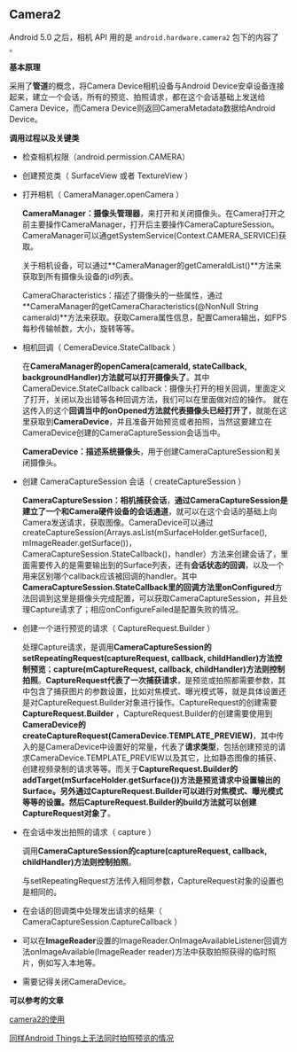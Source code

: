 ## Camera2



Android 5.0 之后，相机 API 用的是 `android.hardware.camera2` 包下的内容了 。



**基本原理**

采用了**管道**的概念，将Camera Device相机设备与Android Device安卓设备连接起来，建立一个会话，所有的预览、拍照请求，都在这个会话基础上发送给Camera Device，而Camera Device则返回CameraMetadata数据给Android Device。



**调用过程以及关键类**

+ 检查相机权限（android.permission.CAMERA）

+ 创建预览类（ SurfaceView 或者 TextureView ）

+ 打开相机（ CameraManager.openCamera ）

  **CameraManager：摄像头管理器**，来打开和关闭摄像头。在Camera打开之前主要操作CameraManager，打开后主要操作CameraCaptureSession。CameraManager可以通getSystemService(Context.CAMERA_SERVICE)获取。

  关于相机设备，可以通过**CameraManager的getCameraIdList()**方法来获取到所有摄像头设备的id列表。

  CameraCharacteristics：描述了摄像头的一些属性，通过**CameraManager的getCameraCharacteristics(@NonNull String cameraId)**方法来获取。获取Camera属性信息，配置Camera输出，如FPS每秒传输帧数，大小，旋转等等。

+ 相机回调（ CemeraDevice.StateCallback ）

  在**CameraManager的openCamera(cameraId, stateCallback, backgroundHandler)方法就可以打开摄像头了**。其中CameraDevice.StateCallback callback：摄像头打开的相关回调，里面定义了打开，关闭以及出错等各种回调方法，我们可以在里面做对应的操作。 就在这传入的这个**回调当中的onOpened方法就代表摄像头已经打开了**，就能在这里获取到**CameraDevice**，并且准备开始预览或者拍照，当然这要建立在CameraDevice创建的CameraCaptureSession会话当中。

  **CameraDevice：描述系统摄像头**，用于创建CameraCaptureSession和关闭摄像头。

+ 创建 CameraCaptureSession 会话（ createCaptureSession ）

  **CameraCaptureSession：相机捕获会话**，**通过CameraCaptureSession是建立了一个和Camera硬件设备的会话通道**，就可以在这个会话的基础上向Camera发送请求，获取图像。CameraDevice可以通过createCaptureSession(Arrays.asList(mSurfaceHolder.getSurface(), mImageReader.getSurface())，CameraCaptureSession.StateCallback()，handler）方法来创建会话了，里面需要传入的是需要输出到的Surface列表，还有**会话状态的回调**，以及一个用来区别哪个callback应该被回调的handler。其中**CameraCaptureSession.StateCallback里的回调方法里onConfigured**方法回调到这里是摄像头完成配置，可以获取CameraCaptureSession，并且处理Capture请求了；相应onConfigureFailed是配置失败的情况。

+ 创建一个进行预览的请求（ CaptureRequest.Builder ）

  处理Capture请求，是调用**CameraCaptureSession的setRepeatingRequest(captureRequest, callback, childHandler)方法控制预览**；**capture(mCaptureRequest, callback, childHandler)方法则控制拍照**。**CaptureRequest代表了一次捕获请求**，是预览或拍照都需要参数，其中包含了捕获图片的参数设置，比如对焦模式、曝光模式等，就是具体设置还是对CaptureRequest.Builder对象进行操作。CaptureRequest的创建需要**CaptureRequest.Builder** ，CaptureRequest.Builder的创建需要使用到**CameraDevice的createCaptureRequest(CameraDevice.TEMPLATE_PREVIEW)**，其中传入的是CameraDevice中设置好的常量，代表了**请求类型**，包括创建预览的请求CameraDevice.TEMPLATE_PREVIEW以及其它，比如静态图像的捕获、创建视频录制的请求等等。而关于**CaptureRequest.Builder的addTarget(mSurfaceHolder.getSurface())**方法是预览请求中设置输出的Surface。另外通过CaptureRequest.Builder可以进行对焦模式、曝光模式等等的设置。然后**CaptureRequest.Builder的build方法就可以创建CaptureRequest对象了**。

+ 在会话中发出拍照的请求（ capture ）

  调用**CameraCaptureSession的capture(captureRequest, callback, childHandler)方法则控制拍照**。

  与setRepeatingRequest方法传入相同参数，CaptureRequest对象的设置也是相同的。

+ 在会话的回调类中处理发出请求的结果（ CameraCaptureSession.CaptureCallback ）

+ 可以在**ImageReader**设置的ImageReader.OnImageAvailableListener回调方法onImageAvailable(ImageReader reader)方法中获取拍照获得的临时照片，例如写入本地等。

+ 需要记得关闭CameraDevice。





**可以参考的文章**

[camera2的使用](https://juejin.im/post/5a33a5106fb9a04525782db5#heading-8)

[同样Android Things上无法同时拍照预览的情况](https://blog.csdn.net/liuweihhhh/article/details/61922708#commentBox)

